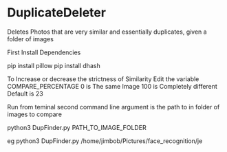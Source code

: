 # DuplicateDeleter
Deletes Photos that are very similar and essentially duplicates, given a folder of images

First Install Dependencies 

pip install pillow
pip install dhash


To Increase or decrease the strictness of Similarity 
Edit the variable COMPARE_PERCENTAGE 
0 is The same Image 100 is Completely different Default is 23

Run from teminal second command line argument is the path to in folder of images to compare 



python3 DupFinder.py PATH_TO_IMAGE_FOLDER

 eg python3 DupFinder.py /home/jimbob/Pictures/face_recognition/je
